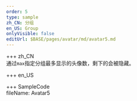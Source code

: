 ```yaml
---
order: 5
type: sample
zh_CN: 分组
en_US: Group
onlyVisible: false
editUrl: $BASE/pages/avatar/md/avatar5.md
---
```


+++ zh_CN  
通过<Code>max</Code>指定分组最多显示的头像数，剩下的会被隐藏。

+++ en_US

+++ SampleCode  
fileName: Avatar5
